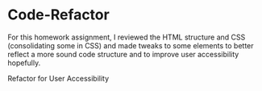 # Code-Refactor

For this homework assignment, I reviewed the HTML structure and CSS (consolidating some in CSS) and made tweaks to some elements to better reflect a more sound code structure and to improve user accessibility hopefully. 

Refactor for User Accessibility
